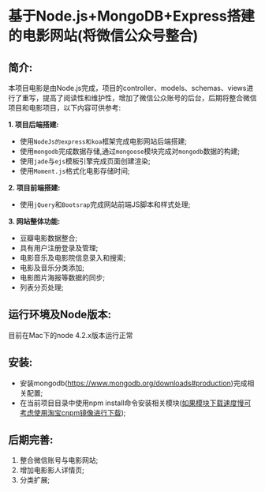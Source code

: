 基于Node.js+MongoDB+Express搭建的电影网站(将微信公众号整合)
==========================================

简介:
---------------
本项目电影是由Node.js完成，项目的controller、models、schemas、views进行了重写，提高了阅读性和维护性，增加了微信公众账号的后台，后期将整合微信项目和电影项目，以下内容可供参考:

**1. 项目后端搭建:**
  * 使用`NodeJs的express和koa`框架完成电影网站后端搭建;
  * 使用`mongodb`完成数据存储,通过`mongoose`模块完成对`mongodb`数据的构建;
  * 使用`jade`与`ejs`模板引擎完成页面创建渲染;
  * 使用`Moment.js`格式化电影存储时间;

**2. 项目前端搭建:**
  * 使用`jQuery`和`Bootsrap`完成网站前端JS脚本和样式处理;

**3. 网站整体功能:**
  * 豆瓣电影数据整合;
  * 具有用户注册登录及管理;
  * 电影音乐及电影院信息录入和搜索;
  * 电影及音乐分类添加;
  * 电影图片海报等数据的同步;
  * 列表分页处理;

运行环境及Node版本:
-------
目前在Mac下的node 4.2.x版本运行正常

安装:
----
- 安装mongodb(https://www.mongodb.org/downloads#production)完成相关配置;
- 在当前项目目录中使用npm install命令安装相关模块(<a href="http://npm.taobao.org/" target="\_blank">如果模块下载速度慢可考虑使用淘宝cnpm镜像进行下载</a>);

后期完善:
-------
1. 整合微信账号与电影网站;
2. 增加电影影人详情页;
3. 分类扩展;

